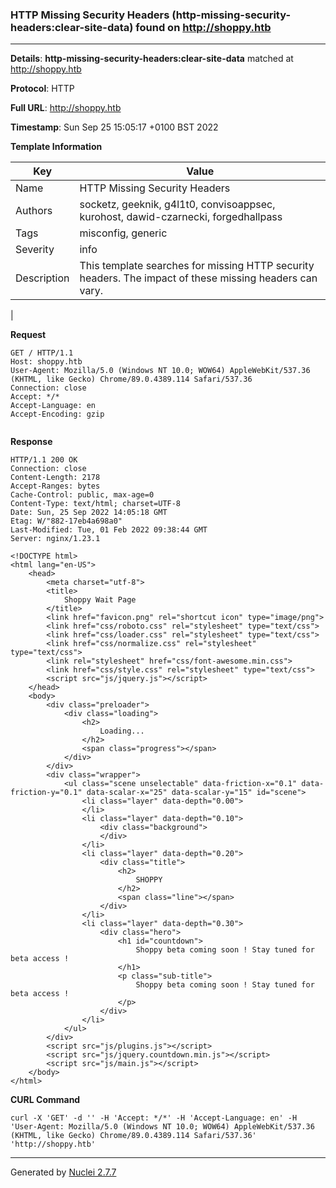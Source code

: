 ### HTTP Missing Security Headers (http-missing-security-headers:clear-site-data) found on http://shoppy.htb
---
**Details**: **http-missing-security-headers:clear-site-data**  matched at http://shoppy.htb

**Protocol**: HTTP

**Full URL**: http://shoppy.htb

**Timestamp**: Sun Sep 25 15:05:17 +0100 BST 2022

**Template Information**

| Key | Value |
|---|---|
| Name | HTTP Missing Security Headers |
| Authors | socketz, geeknik, g4l1t0, convisoappsec, kurohost, dawid-czarnecki, forgedhallpass |
| Tags | misconfig, generic |
| Severity | info |
| Description | This template searches for missing HTTP security headers. The impact of these missing headers can vary.
 |

**Request**
```http
GET / HTTP/1.1
Host: shoppy.htb
User-Agent: Mozilla/5.0 (Windows NT 10.0; WOW64) AppleWebKit/537.36 (KHTML, like Gecko) Chrome/89.0.4389.114 Safari/537.36
Connection: close
Accept: */*
Accept-Language: en
Accept-Encoding: gzip


```

**Response**
```http
HTTP/1.1 200 OK
Connection: close
Content-Length: 2178
Accept-Ranges: bytes
Cache-Control: public, max-age=0
Content-Type: text/html; charset=UTF-8
Date: Sun, 25 Sep 2022 14:05:18 GMT
Etag: W/"882-17eb4a698a0"
Last-Modified: Tue, 01 Feb 2022 09:38:44 GMT
Server: nginx/1.23.1

<!DOCTYPE html>
<html lang="en-US">
    <head>
        <meta charset="utf-8">
        <title>
            Shoppy Wait Page
        </title>
        <link href="favicon.png" rel="shortcut icon" type="image/png">
        <link href="css/roboto.css" rel="stylesheet" type="text/css">
        <link href="css/loader.css" rel="stylesheet" type="text/css">
        <link href="css/normalize.css" rel="stylesheet" type="text/css">
        <link rel="stylesheet" href="css/font-awesome.min.css">
        <link href="css/style.css" rel="stylesheet" type="text/css">
        <script src="js/jquery.js"></script>
    </head>
    <body>
        <div class="preloader">
            <div class="loading">
                <h2>
                    Loading...
                </h2>
                <span class="progress"></span>
            </div>
        </div>
        <div class="wrapper">
            <ul class="scene unselectable" data-friction-x="0.1" data-friction-y="0.1" data-scalar-x="25" data-scalar-y="15" id="scene">
                <li class="layer" data-depth="0.00">
                </li>
                <li class="layer" data-depth="0.10">
                    <div class="background">
                    </div>
                </li>
                <li class="layer" data-depth="0.20">
                    <div class="title">
                        <h2>
                            SHOPPY
                        </h2>
                        <span class="line"></span>
                    </div>
                </li>
                <li class="layer" data-depth="0.30">
                    <div class="hero">
                        <h1 id="countdown">
                            Shoppy beta coming soon ! Stay tuned for beta access !
                        </h1>
                        <p class="sub-title">
                            Shoppy beta coming soon ! Stay tuned for beta access !
                        </p>
                    </div>
                </li>
            </ul>
        </div>
        <script src="js/plugins.js"></script>
        <script src="js/jquery.countdown.min.js"></script>
        <script src="js/main.js"></script>
    </body>
</html>
```


**CURL Command**
```
curl -X 'GET' -d '' -H 'Accept: */*' -H 'Accept-Language: en' -H 'User-Agent: Mozilla/5.0 (Windows NT 10.0; WOW64) AppleWebKit/537.36 (KHTML, like Gecko) Chrome/89.0.4389.114 Safari/537.36' 'http://shoppy.htb'
```
---
Generated by [Nuclei 2.7.7](https://github.com/projectdiscovery/nuclei)